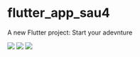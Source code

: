 # flutter_app_sau4

A new Flutter project: Start your adevnture



<img src="https://user-images.githubusercontent.com/89622168/135609015-5c12569d-23f0-4875-8e9f-17a1069c93d4.jpg" wigth="50" high = "50">

<img src ="https://user-images.githubusercontent.com/89622168/135609178-377df1c5-e4db-4a4a-9e05-685fae34ca30.jpg" wigth="50" high = "50">

<img src="https://user-images.githubusercontent.com/89622168/135609232-4d74e8f4-f773-41c3-933c-7f6c398f4a75.jpg" wigth="50" high = "50">
